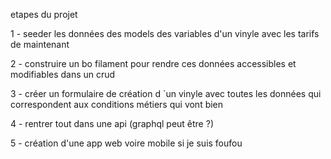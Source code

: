 etapes du projet 

1 - seeder les données des models des variables d'un vinyle avec les tarifs de maintenant 

2 - construire un bo filament pour rendre ces données accessibles et modifiables dans un crud

3 - créer un formulaire de création d ´un vinyle avec toutes les données qui correspondent aux conditions métiers qui vont bien 

4 - rentrer tout dans une api (graphql peut être ?) 

5 - création d'une app web voire  mobile si je suis foufou 

